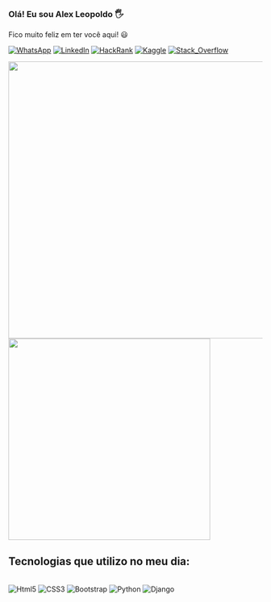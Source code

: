 ### Olá! Eu sou Alex Leopoldo 🖐️

Fico muito feliz em ter você aqui! 😃

[![WhatsApp](https://img.shields.io/badge/WhatsApp-25D366?style=for-the-badge&logo=whatsapp&logoColor=white)](https://wa.me/5521997172522)
[![LinkedIn](https://img.shields.io/badge/LinkedIn-0077B5?style=for-the-badge&logo=linkedin&logoColor=white)](https://www.linkedin.com/in/alexleop/)
[![HackRank](https://img.shields.io/badge/-Hackerrank-2EC866?style=for-the-badge&logo=HackerRank&logoColor=white)](https://www.hackerrank.com/lx_leopoldo?hr_r=1)
[![Kaggle](https://img.shields.io/badge/Kaggle-20BEFF?style=for-the-badge&logo=Kaggle&logoColor=white)](https://www.kaggle.com/Alexleop)
[![Stack_Overflow](https://img.shields.io/badge/Stack_Overflow-FE7A16?style=for-the-badge&logo=stack-overflow&logoColor=white)](https://www.overflow.com/Alexleop)

<div>
  <a href="htts://github.com/Alexleop">
    <img heigth="200em" width="550em" src="https://github-readme-stats.vercel.app/api?username=Alexleop&show_icons=true&theme=onedark&locale=pt-br"/>
    <img heigth="200em" width="400em" src="https://github-readme-stats.vercel.app/api/top-langs/?username=Alexleop&layout=compact&langs_count=16&theme=onedark&locale=pt-br"/>
  </a>
</div>
 
## Tecnologias que utilizo no meu dia:

<div style="display: inline-block"><br/>
  <img aling="center" alt="Html5" src="https://img.shields.io/badge/HTML5-E34F26?style=for-the-badge&logo=html5&logoColor=white"/>
  <img aling="center" alt="CSS3" src="https://img.shields.io/badge/CSS3-1572B6?style=for-the-badge&logo=css3&logoColor=white"/>
  <img aling="center" alt="Bootstrap" src="https://img.shields.io/badge/Bootstrap-563D7C?style=for-the-badge&logo=bootstrap&logoColor=white"/>
  <img aling="center" alt="Python" src="https://img.shields.io/badge/Python-3776AB?style=for-the-badge&logo=python&logoColor=white"/>
  <img aling="center" alt="Django" src="https://img.shields.io/badge/Django-092E20?style=for-the-badge&logo=django&logoColor=white"/>
</div>
